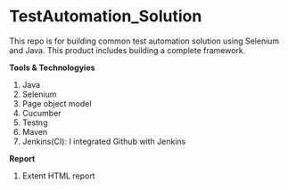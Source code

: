 # TestAutomation_Solution
This repo is for building common test automation solution using Selenium and Java. This product includes building a complete framework.

**Tools & Technologyies**

1. Java
2. Selenium
3. Page object model
4. Cucumber 
5. Testng
6. Maven 
6. Jenkins(CI): I integrated Github with Jenkins

**Report**
1. Extent HTML report
